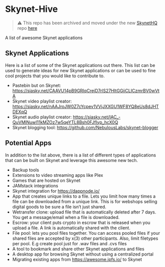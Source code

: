 # Skynet-Hive

> :warning: This repo has been archived and moved under the new [SkynetHQ](https://github.com/SkynetHQ) repo [here](https://github.com/SkynetHQ/Skynet-Hive)

A list of awesome Skynet applications

## Skynet Applications
Here is a list of some of the Skynet applications out there. This list can be used to generate ideas for new Skynet applications or can be used to fine cool projects that you would like to contribute to.
- Pastebin but on Skynet: https://siasky.net/CAAVU14pB9GRIqCrejD7rlS27HltGGiiCLICzmrBV0wVtA
- Skynet video playlist creator: https://siasky.net/nAAJroJW0Z7cYcpev1VVjJXXGU1WF8YQ8eUs8dJHTDEXqQ
- Skynet audio playlist creator: https://siasky.net/IAC_-QuVMlNuwI11kMZOz7w5qeYTL8Bsh0FJfIyp_hcX0Q
- Skynet blogging tool: https://github.com/NebulousLabs/skynet-blogger


## Potential Apps
In addition to the list above, there is a list of different types of applications that can be built on Skynet and leverage this awesome new tech.
- Backup tools
- Extensions to video streaming apps like Plex
- Games that are hosted on Skynet
- JAMstack integrations
- Skynet integration for https://dappnode.io/
- App that creates unique links to a file. Lets you limit how many times a file can be downloaded from a unique link. This is for webshops selling digital goods to be sure a file isn’t just shared.
- Wetransfer clone: upload file that is automatically deleted after 7 days. You get a message/email when a file is downloaded.
- Escrow: your client puts crypto in escrow that is released when you upload a file. A link is automatically shared with the client.
- File pool: lets you pool files together. You can access pooled files if your shared files are accepted by x(3) other participants. Also, limit filetypes per pool. E.g create pool just for .wav files and .cvs files
- A tool to bookmark and share other Skynet applications and files
- A desktop app for browsing Skynet without using a centralized portal
- Migrating existing apps from https://awesome.ipfs.io/ to Skynet
